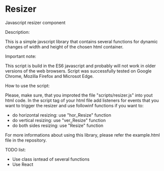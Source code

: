 # Resizer
Javascript resizer component

Description:

This is a simple javscript library that contains several functions for dynamic changes of width and height of the chosen html container.

Important note:

This script is build in the ES6 javascript and probably will not work in older versions of the web browsers.
Script was successfully tested on Google Chrome, Mozilla Firefox and Microsot Edge.

How to use the script:

Please, make sure, that you improted the file "scripts/resizer.js" into yout html code.
In the script tag of your html file add listeners for events that you want to trigger the resizer and use followinf functions if you want to:

- do horizontal resizing: use "hor_Resize" function
- do vertical resizing: use "ver_Resize" function
- do both sides resizing: use "Resize" function

For more informations about using this library, please refer the example.html file in the repository.

TODO list:
- Use class isntead of several functions
- Use React
